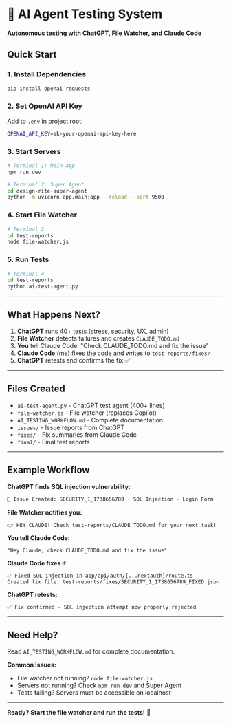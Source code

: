 # 🤖 AI Agent Testing System

**Autonomous testing with ChatGPT, File Watcher, and Claude Code**

## Quick Start

### 1. Install Dependencies

```bash
pip install openai requests
```

### 2. Set OpenAI API Key

Add to `.env` in project root:

```bash
OPENAI_API_KEY=sk-your-openai-api-key-here
```

### 3. Start Servers

```bash
# Terminal 1: Main app
npm run dev

# Terminal 2: Super Agent
cd design-rite-super-agent
python -m uvicorn app.main:app --reload --port 9500
```

### 4. Start File Watcher

```bash
# Terminal 3
cd test-reports
node file-watcher.js
```

### 5. Run Tests

```bash
# Terminal 4
cd test-reports
python ai-test-agent.py
```

---

## What Happens Next?

1. **ChatGPT** runs 40+ tests (stress, security, UX, admin)
2. **File Watcher** detects failures and creates `CLAUDE_TODO.md`
3. **You** tell Claude Code: "Check CLAUDE_TODO.md and fix the issue"
4. **Claude Code** (me) fixes the code and writes to `test-reports/fixes/`
5. **ChatGPT** retests and confirms the fix ✅

---

## Files Created

- `ai-test-agent.py` - ChatGPT test agent (400+ lines)
- `file-watcher.js` - File watcher (replaces Copilot)
- `AI_TESTING_WORKFLOW.md` - Complete documentation
- `issues/` - Issue reports from ChatGPT
- `fixes/` - Fix summaries from Claude Code
- `final/` - Final test reports

---

## Example Workflow

**ChatGPT finds SQL injection vulnerability:**
```bash
🚨 Issue Created: SECURITY_1_1738656789 - SQL Injection - Login Form
```

**File Watcher notifies you:**
```bash
👉 HEY CLAUDE! Check test-reports/CLAUDE_TODO.md for your next task!
```

**You tell Claude Code:**
```
"Hey Claude, check CLAUDE_TODO.md and fix the issue"
```

**Claude Code fixes it:**
```
✅ Fixed SQL injection in app/api/auth/[...nextauth]/route.ts
Created fix file: test-reports/fixes/SECURITY_1_1738656789_FIXED.json
```

**ChatGPT retests:**
```
✅ Fix confirmed - SQL injection attempt now properly rejected
```

---

## Need Help?

Read `AI_TESTING_WORKFLOW.md` for complete documentation.

**Common Issues:**
- File watcher not running? `node file-watcher.js`
- Servers not running? Check `npm run dev` and Super Agent
- Tests failing? Servers must be accessible on localhost

---

**Ready? Start the file watcher and run the tests!** 🚀
